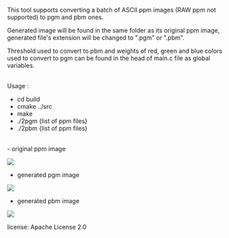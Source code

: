 This tool supports converting a batch of ASCII ppm images (RAW ppm not supported) to pgm and pbm ones.

Generated image will be found in the same folder as its original ppm image, generated file's extension will be changed to ".pgm" or ".pbm". 

Threshold used to convert to pbm and weights of red, green and blue colors used to convert to pgm can be found in the head of main.c file as global variables.

<br>
Usage :

 - cd build
 - cmake ../src
 - make
 - ./2pgm {list of ppm files}
 - ./2pbm {list of ppm files}

<br>
 - original ppm image

 ![](build/NetTopology.ppm)

 - generated pgm image

 ![](build/NetTopology.pgm)

 - generated pbm image

 ![](build/NetTopology.pbm)

 license: Apache License 2.0

